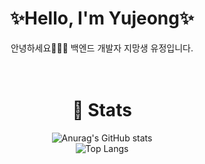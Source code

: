<div align="center">
  <h1>✨Hello, I'm Yujeong✨</h1>
  안녕하세요🙋🏻‍♀️ 백엔드 개발자 지망생 유정입니다.
  <br>
  <br>
  <br>
  <h1>📎 Stats</h1>
  
  ![Anurag's GitHub stats](https://github-readme-stats.vercel.app/api?username=yujeong1789&show_icons=true&theme=vue)
  <br>
  ![Top Langs](https://github-readme-stats.vercel.app/api/top-langs/?username=yujeong1789&layout=compact&theme=vue)
  
</div>

